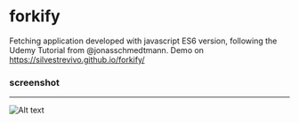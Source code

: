 # forkify
Fetching application developed with javascript ES6 version, following the Udemy Tutorial from @jonasschmedtmann. Demo on https://silvestrevivo.github.io/forkify/

### screenshot

---

![Alt text](https://silvestrevivo.github.io/forkify/schema/schema.png "schema MVC with JavaScript")
